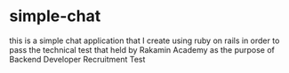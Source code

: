 # simple-chat
this is a simple chat application that I create using ruby on rails in order to pass the technical test that held by Rakamin Academy as the purpose of Backend Developer Recruitment Test
